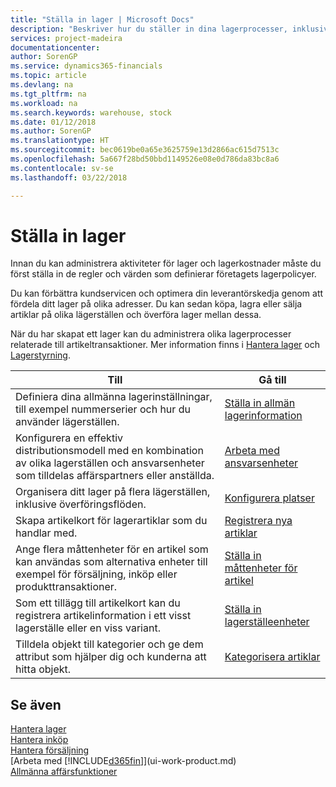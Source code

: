 ```yaml
---
title: "Ställa in lager | Microsoft Docs"
description: "Beskriver hur du ställer in dina lagerprocesser, inklusive överföringsflöden och lagerställen som t.ex. distributionslager."
services: project-madeira
documentationcenter: 
author: SorenGP
ms.service: dynamics365-financials
ms.topic: article
ms.devlang: na
ms.tgt_pltfrm: na
ms.workload: na
ms.search.keywords: warehouse, stock
ms.date: 01/12/2018
ms.author: SorenGP
ms.translationtype: HT
ms.sourcegitcommit: bec0619be0a65e3625759e13d2866ac615d7513c
ms.openlocfilehash: 5a667f28bd50bbd1149526e08e0d786da83bc8a6
ms.contentlocale: sv-se
ms.lasthandoff: 03/22/2018

---
```

# <a name="setting-up-inventory"></a>Ställa in lager
Innan du kan administrera aktiviteter för lager och lagerkostnader måste du först ställa in de regler och värden som definierar företagets lagerpolicyer.

Du kan förbättra kundservicen och optimera din leverantörskedja genom att fördela ditt lager på olika adresser. Du kan sedan köpa, lagra eller sälja artiklar på olika lägerställen och överföra lager mellan dessa.

När du har skapat ett lager kan du administrera olika lagerprocesser relaterade till artikeltransaktioner. Mer information finns i [Hantera lager](inventory-manage-inventory.md) och [Lagerstyrning](warehouse-manage-warehouse.md).

| Till | Gå till |
| --- | --- |
| Definiera dina allmänna lagerinställningar, till exempel nummerserier och hur du använder lägerställen. |[Ställa in allmän lagerinformation](inventory-how-setup-general.md) |
|Konfigurera en effektiv distributionsmodell med en kombination av olika lagerställen och ansvarsenheter som tilldelas affärspartners eller anställda.|[Arbeta med ansvarsenheter](inventory-responsibility-centers.md)|
| Organisera ditt lager på flera lägerställen, inklusive överföringsflöden. |[Konfigurera platser](inventory-how-register-new-items.md) |
| Skapa artikelkort för lagerartiklar som du handlar med. |[Registrera nya artiklar](inventory-how-register-new-items.md) |
|Ange flera måttenheter för en artikel som kan användas som alternativa enheter till exempel för försäljning, inköp eller produkttransaktioner.|[Ställa in måttenheter för artikel](inventory-how-setup-units-of-measure.md)|
|Som ett tillägg till artikelkort kan du registrera artikelinformation i ett visst lagerställe eller en viss variant.|[Ställa in lagerställeenheter](inventory-how-to-set-up-stockkeeping-units.md)|
| Tilldela objekt till kategorier och ge dem attribut som hjälper dig och kunderna att hitta objekt. |[Kategorisera artiklar](inventory-how-categorize-items.md) |

## <a name="see-also"></a>Se även
[Hantera lager](inventory-manage-inventory.md)  
[Hantera inköp](purchasing-manage-purchasing.md)  
[Hantera försäljning](sales-manage-sales.md)    
[Arbeta med [!INCLUDE[d365fin](includes/d365fin_md.md)]](ui-work-product.md)  
[Allmänna affärsfunktioner](ui-across-business-areas.md)

